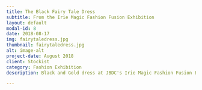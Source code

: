 ```yaml
---
title: The Black Fairy Tale Dress
subtitle: From the Irie Magic Fashion Fusion Exhibition
layout: default
modal-id: 8
date: 2018-08-17
img: fairytaledress.jpg
thumbnail: fairytaledress.jpg
alt: image-alt
project-date: August 2018
client: Stockist
category: Fashion Exhibition
description: Black and Gold dress at JBDC's Irie Magic Fashion Fusion Exhibition held at the Jamaica Pegasus

---
```

